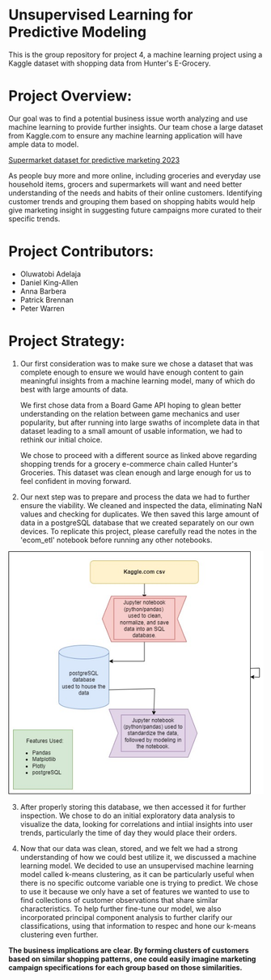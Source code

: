 # Unsupervised Learning for Predictive Modeling 
This is the group repository for project 4, a machine learning project using a Kaggle dataset with shopping data from Hunter's E-Grocery.

# Project Overview:
Our goal was to find a potential business issue worth analyzing and use machine learning to provide further insights.  Our team chose a large dataset from Kaggle.com to ensure any machine learning application will have ample data to model.

[Supermarket dataset for predictive marketing 2023](https://www.kaggle.com/datasets/hunter0007/ecommerce-dataset-for-predictive-marketing-2023/code)

As people buy more and more online, including groceries and everyday use household items, grocers and supermarkets will want and need better understanding of the needs and habits of their online customers.  Identifying customer trends and grouping them based on shopping habits would help give marketing insight in suggesting future campaigns more curated to their specific trends.

# Project Contributors:
- Oluwatobi Adelaja
- Daniel King-Allen
- Anna Barbera
- Patrick Brennan
- Peter Warren

# Project Strategy:
1. Our first consideration was to make sure we chose a dataset that was complete enough to ensure we would have enough content to gain meaningful insights from a machine learning model, many of which do best with large amounts of data. <br> 

    We first chose data from a Board Game API hoping to glean better understanding on the relation between game mechanics and user popularity, but after running into large swaths of incomplete data in that dataset leading to a small amount of usable information, we had to rethink our initial choice.  <br>

    We chose to proceed with a different source as linked above regarding shopping trends for a grocery e-commerce chain called Hunter's Groceries.  This dataset was clean enough and large enough for us to feel confident in moving forward.

2.  Our next step was to prepare and process the data we had to further ensure the viability.  We cleaned and inspected the data, eliminating NaN values and checking for duplicates. We then saved this large amount of data in a postgreSQL database that we created separately on our own devices.  To replicate this project, please carefully read the notes in the 'ecom_etl' notebook before running any other notebooks.

![flowchart](flowchart.jpg)

3. After properly storing this database, we then accessed it for further inspection.  We chose to do an initial exploratory data analysis to visualize the data, looking for correlations and intiial insights into user trends, particularly the time of day they would place their orders.  

4.  Now that our data was clean, stored, and we felt we had a strong understanding of how we could best utilize it, we discussed a machine learning model.  We decided to use an unsupervised machine learning model called k-means clustering, as it can be particularly useful when there is no specific outcome variable one is trying to predict.  We chose to use it because we only have a set of features we wanted to use to find collections of customer observations that share similar characteristics.  To help further fine-tune our model, we also incorporated principal component analysis to further clarify our classifications, using that information to respec and hone our k-means clustering even further.

<b>The business implications are clear.  By forming clusters of customers based on similar shopping patterns, one could easily imagine marketing campaign specifications for each group based on those similarities.</b>
